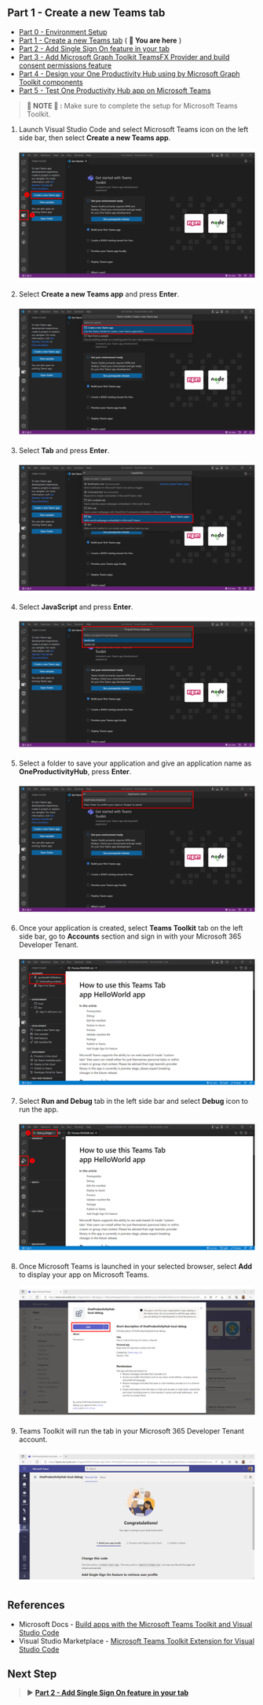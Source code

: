## Part 1 - Create a new Teams tab

- [Part 0 - Environment Setup](00-Setup.md) 
- [Part 1 - Create a new Teams tab](01-Create_Teams_tab.md) ( **📍 You are here** )
- [Part 2 - Add Single Sign On feature in your tab](/Labs/02-Create_SSO_Feature.md)
- [Part 3 - Add Microsoft Graph Toolkit TeamsFX Provider and build consent permissions feature](/Labs/03-Initialize_MGT_and_consent_permissions.md)
- [Part 4 - Design your One Productivity Hub using by Microsoft Graph Toolkit components](04-Design_your_tab_using_MGT_components.md)
- [Part 5 - Test One Productivity Hub app on Microsoft Teams](05-Test_your_tab.md)

> **📌 NOTE 📌 :** Make sure to complete the setup for Microsoft Teams Toolkit.

1. Launch Visual Studio Code and select Microsoft Teams icon on the left side bar, then select **Create a new Teams app**.

   ![Microsoft Teams Toolkit Extension for Visual Studio Code](Images/TT-CreateApp-1.PNG)
   
1. Select **Create a new Teams app** and press **Enter**.
   
   ![Microsoft Teams Toolkit Extension for Visual Studio Code](Images/TT-CreateApp-2.PNG)

1. Select **Tab** and press **Enter**.
   
   ![Microsoft Teams Toolkit Extension for Visual Studio Code](Images/TT-CreateApp-3.PNG)
   
1. Select **JavaScript** and press **Enter**.

    ![Microsoft Teams Toolkit Extension for Visual Studio Code](Images/TT-CreateApp-4.PNG)

1. Select a folder to save your application and give an application name as **OneProductivityHub**, press **Enter**.

    ![Microsoft Teams Toolkit Extension for Visual Studio Code](Images/TT-CreateApp-5.PNG)
    
1. Once your application is created, select **Teams Toolkit** tab on the left side bar, go to **Accounts** section and sign in with your Microsoft 365 Developer Tenant.

    ![Microsoft Teams Toolkit Extension for Visual Studio Code](Images/TT-CreateApp-6.PNG)

1. Select **Run and Debug** tab in the left side bar and select **Debug** icon to run the app.

    ![Microsoft Teams Toolkit Extension for Visual Studio Code](Images/TT-CreateApp-7.PNG)

1. Once Microsoft Teams is launched in your selected browser, select **Add** to display your app on Microsoft Teams.

    ![Microsoft Teams Toolkit Extension for Visual Studio Code](Images/TT-CreateApp-8.PNG)

1. Teams Toolkit will run the tab in your Microsoft 365 Developer Tenant account.

    ![Microsoft Teams Toolkit Extension for Visual Studio Code](Images/TT-CreateApp-9.png)


## References
- Microsoft Docs - [Build apps with the Microsoft Teams Toolkit and Visual Studio Code](https://cda.ms/1Jj)
- Visual Studio Marketplace - [Microsoft Teams Toolkit Extension for Visual Studio Code](https://marketplace.visualstudio.com/items?itemName=TeamsDevApp.ms-teams-vscode-extension)

## Next Step
> ▶️ **[Part 2 - Add Single Sign On feature in your tab](/Labs/02-Create_SSO_Feature.md)**
